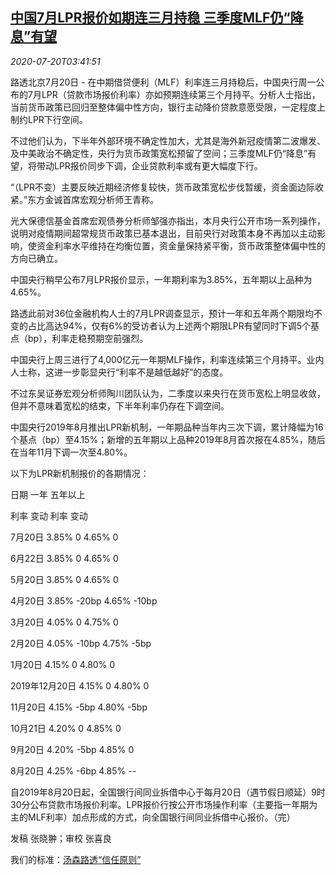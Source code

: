 <!--1595217195000-->
[中国7月LPR报价如期连三月持稳 三季度MLF仍“降息”有望](https://cn.reuters.com/article/china-july-lpr-0720-mon-idCNKCS24L0A9)
------

<div><i>2020-07-20T03:41:51</i></div><div class="StandardArticleBody_body"><p>路透北京7月20日 - 在中期借贷便利（MLF）利率连三月持稳后，中国央行周一公布的7月LPR（贷款市场报价利率）亦如预期连续第三个月持平。分析人士指出，当前货币政策已回归至整体偏中性方向，银行主动降价贷款意愿受限，一定程度上制约LPR下行空间。 </p><p>不过他们认为，下半年外部环境不确定性加大，尤其是海外新冠疫情第二波爆发、及中美政治不确定性，央行为货币政策宽松预留了空间；三季度MLF仍“降息”有望，将带动LPR报价同步下调，企业贷款利率或有更大幅度下行。     </p><p>“（LPR不变）主要反映近期经济修复较快，货币政策宽松步伐暂缓，资金面边际收紧。”东方金诚首席宏观分析师王青称。 </p><p>光大保德信基金首席宏观债券分析师邹强亦指出，本月央行公开市场一系列操作，说明对疫情期间超常规货币政策已基本退出，目前央行对政策本身不再加以主动影响，使资金利率水平维持在均衡位置，资金量保持紧平衡，货币政策整体偏中性的方向已确立。    </p><p>中国央行稍早公布7月LPR报价显示，一年期利率为3.85%，五年期以上品种为4.65%。 </p><p>路透此前对36位金融机构人士的7月LPR调查显示，预计一年和五年两个期限均不变的占比高达94%，仅有6%的受访者认为上述两个期限LPR有望同时下调5个基点（bp），利率走稳预期空前强烈。 </p><p>中国央行上周三进行了4,000亿元一年期MLF操作，利率连续第三个月持平。业内人士称，这进一步彰显央行“利率不是越低越好”的态度。 </p><p>不过东吴证券宏观分析师陶川团队认为，二季度以来央行在货币宽松上明显收敛，但并不意味着宽松的结束，下半年利率仍存在下调空间。 </p><p>中国央行2019年8月推出LPR新机制，一年期品种当年内三次下调，累计降幅为16个基点（bp）至4.15%；新增的五年期以上品种2019年8月首次报在4.85%，随后在当年11月下调一次至4.80%。 </p><p>以下为LPR新机制报价的各期情况： </p><p>                 日期               一年                五年以上           </p><p>                             利率        变动       利率        变动           </p><p>               7月20日        3.85%      0       4.65%      0           </p><p>               6月22日        3.85%      0       4.65%      0           </p><p>               5月20日        3.85%      0       4.65%      0           </p><p>               4月20日        3.85%    -20bp     4.65%    -10bp           </p><p>               3月20日        4.05%      0       4.75%      0           </p><p>               2月20日        4.05%    -10bp     4.75%     -5bp           </p><p>               1月20日        4.15%      0       4.80%      0           </p><p>            2019年12月20日     4.15%      0       4.80%      0           </p><p>               11月20日       4.15%     -5bp     4.80%     -5bp           </p><p>               10月21日       4.20%      0       4.85%      0           </p><p>               9月20日        4.20%     -5bp     4.85%      0           </p><p>               8月20日        4.25%     -6bp     4.85%      --           </p><p>自2019年8月20日起，全国银行间同业拆借中心于每月20日（遇节假日顺延）9时30分公布贷款市场报价利率。LPR报价行按公开市场操作利率（主要指一年期为主的MLF利率）加点形成的方式，向全国银行间同业拆借中心报价。（完） </p><div class="Attribution_container"><div class="Attribution_attribution"><p class="Attribution_content">发稿 张晓翀；审校 张喜良</p></div></div><div class="StandardArticleBody_trustBadgeContainer"><span class="StandardArticleBody_trustBadgeTitle">我们的标准：</span><span class="trustBadgeUrl"><a href="https://www.thomsonreuters.cn/content/dam/openweb/documents/pdf/china/brochures/about-us-1.pdf">汤森路透“信任原则”</a></span></div></div>
